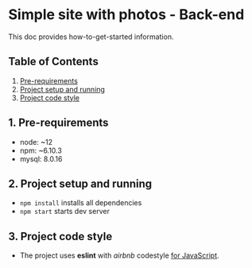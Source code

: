 # Simple site with photos - Back-end


This doc provides how-to-get-started information.

## Table of Contents

1. [Pre-requirements](#1-pre-requirements)
1. [Project setup and running](#2-project-setup-and-running)
1. [Project code style](#3-project-code-style)

## 1. Pre-requirements
- node: ~12
- npm: ~6.10.3
- mysql: 8.0.16

## 2. Project setup and running
 - `npm install` installs all dependencies
 - `npm start` starts dev server

## 3. Project code style

- The project uses **eslint** with _airbnb_ codestyle [for JavaScript](https://github.com/airbnb/javascript). 
